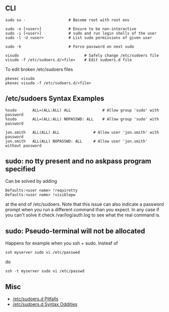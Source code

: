 ## CLI

    sudo su -                   # Become root with root env
    
    sudo -n [<user>]            # Ensure to be non-interactive
    sudo -i [<user>]            # sudo and run login shells of the user
    sudo -l -U <user>           # List sudo permissions of given user

    sudo -k                     # Force password on next sudo
    
    visudo                             # Safely change /etc/sudoers file
    visudo -f /etc/sudoers.d/<file>    # Edit sudoers.d file

To edit broken /etc/sudoers files

    pkexec visudo
    pkexec visudo -f /etc/sudoers.d/<file>

## /etc/sudoers Syntax Examples

    %sudo       ALL=(ALL:ALL) ALL              # Allow group 'sudo' with password
    %sudo       ALL=(ALL:ALL) NOPASSWD: ALL    # Allow group 'sudo' with password
    
    jon.smith   ALL(ALL) ALL               # Allow user 'jon.smith' with password
    jon.smith   ALL(ALL) NOPASSWD: ALL     # Allow user 'jon.smith' without password

## sudo: no tty present and no askpass program specified

Can be solved by adding

    Defaults:<user name> !requiretty
    Defaults:<user name> !visiblepw

at the end of /etc/sudoers. Note that this issue can also indicate a
password prompt when you run a different command than you expect. In
any case if you can't solve it check /var/log/auth.log to see what
the real command is.

## sudo: Pseudo-terminal will not be allocated

Happens for example when you ssh + sudo. Insteaf of

    ssh myserver sudo vi /etc/passwed
    
do 

    ssh -t myserver sudo vi /etc/passwd

## Misc

- [/etc/sudoers.d Pitfalls](https://lzone.de/blog/etcsudoers.d-Pitfalls)
- [/etc/sudoers.d Syntax Oddities](https://lzone.de/blog/visudo-includedir-sudoers.d)
